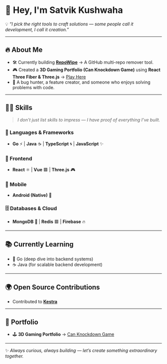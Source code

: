 # 👋 Hey, I'm Satvik Kushwaha  

💡 *“I pick the right tools to craft solutions — some people call it development, I call it creation.”*  

---

## 🔥 About Me  
- 🛠 Currently building **[RepoWipe](https://github.com/satvik2131/repowipe)** → A GitHub multi-repo remover tool.  
- 🎮 Created a **3D Gaming Portfolio (Can Knockdown Game)** using **React Three Fiber & Three.js** → [Play Here](https://satvik2131.netlify.app/)  
- 🐞 A bug hunter, a feature creator, and someone who enjoys solving problems with code.  

---

## 🧑‍💻 Skills  
> *I don’t just list skills to impress — I have proof of everything I’ve built.*  

### 🚀 Languages & Frameworks  
- **Go** ⚡ | **Java** ☕ | **TypeScript** 🌀 | **JavaScript** ✨  

### 🎨 Frontend  
- **React** ⚛️ | **Vue** 🟩 | **Three.js** 🎮  

### 📱 Mobile  
- **Android (Native)** 📱  

### 🗄 Databases & Cloud  
- **MongoDB** 🍃 | **Redis** 🟥 | **Firebase** 🔥  

---

## 📚 Currently Learning  
- 🚀 Go (deep dive into backend systems)  
- ☕ Java (for scalable backend development)  

---

## 🌍 Open Source Contributions  
- Contributed to **[Kestra](https://github.com/kestra-io/kestra/commits?author=satvik2131)**  

---

## 🎯 Portfolio  
- 🕹 **3D Gaming Portfolio** → [Can Knockdown Game](https://satvik2131.netlify.app/)  

---

✨ *Always curious, always building — let’s create something extraordinary together.*  
